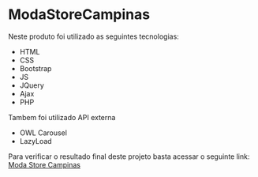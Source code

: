 # ModaStoreCampinas

Neste produto foi utilizado as seguintes tecnologias:

<ul>
  <li>HTML</li>
  <li>CSS</li>
  <li>Bootstrap</li>
  <li>JS</li>
  <li>JQuery</li>
  <li>Ajax</li>
  <li>PHP</li>
</ul>

Tambem foi utilizado API externa

<ul>
  <li>OWL Carousel</li>
  <li>LazyLoad</li>
</ul>

Para verificar o resultado final deste projeto basta acessar o seguinte link:<br>
<a href="https://modastorecampinas.netlify.com/" target="_blank">Moda Store Campinas</a>
